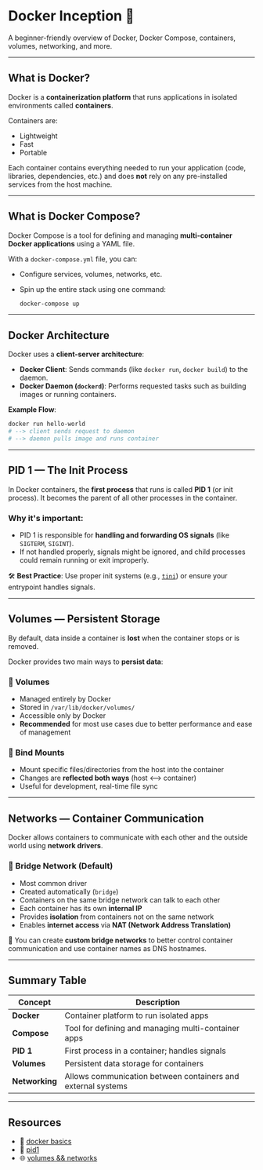 # Docker Inception 🐳

A beginner-friendly overview of Docker, Docker Compose, containers, volumes, networking, and more.

---

## **What is Docker?**

Docker is a **containerization platform** that runs applications in isolated environments called **containers**.

Containers are:
- Lightweight
- Fast
- Portable

Each container contains everything needed to run your application (code, libraries, dependencies, etc.) and does **not** rely on any pre-installed services from the host machine.

---

## **What is Docker Compose?**

Docker Compose is a tool for defining and managing **multi-container Docker applications** using a YAML file.

With a `docker-compose.yml` file, you can:
- Configure services, volumes, networks, etc.
- Spin up the entire stack using one command:
  
  ```bash
  docker-compose up
  ```

---

## **Docker Architecture**

Docker uses a **client-server architecture**:

- **Docker Client**: Sends commands (like `docker run`, `docker build`) to the daemon.
- **Docker Daemon (`dockerd`)**: Performs requested tasks such as building images or running containers.

**Example Flow**:
```bash
docker run hello-world
# --> client sends request to daemon
# --> daemon pulls image and runs container
```

---

## **PID 1 — The Init Process**

In Docker containers, the **first process** that runs is called **PID 1** (or init process). It becomes the parent of all other processes in the container.

### Why it's important:
- PID 1 is responsible for **handling and forwarding OS signals** (like `SIGTERM`, `SIGINT`).
- If not handled properly, signals might be ignored, and child processes could remain running or exit improperly.

🛠 **Best Practice**:
Use proper init systems (e.g., [`tini`](https://github.com/krallin/tini)) or ensure your entrypoint handles signals.

---

## **Volumes — Persistent Storage**

By default, data inside a container is **lost** when the container stops or is removed.

Docker provides two main ways to **persist data**:

### 🔸 Volumes
- Managed entirely by Docker
- Stored in `/var/lib/docker/volumes/`
- Accessible only by Docker
- **Recommended** for most use cases due to better performance and ease of management

### 🔸 Bind Mounts
- Mount specific files/directories from the host into the container
- Changes are **reflected both ways** (host <--> container)
- Useful for development, real-time file sync

---

## **Networks — Container Communication**

Docker allows containers to communicate with each other and the outside world using **network drivers**.

### 🔹 Bridge Network (Default)
- Most common driver
- Created automatically (`bridge`)
- Containers on the same bridge network can talk to each other
- Each container has its own **internal IP**
- Provides **isolation** from containers not on the same network
- Enables **internet access** via **NAT (Network Address Translation)**

🧠 You can create **custom bridge networks** to better control container communication and use container names as DNS hostnames.

---

## **Summary Table**

| Concept        | Description |
|----------------|-------------|
| **Docker**     | Container platform to run isolated apps |
| **Compose**    | Tool for defining and managing multi-container apps |
| **PID 1**      | First process in a container; handles signals |
| **Volumes**    | Persistent data storage for containers |
| **Networking** | Allows communication between containers and external systems |

---

## **Resources**

- 📘 [docker basics](https://docs.docker.com/get-started/docker-overview/)
- 🧩 [pid1](https://cloud.theodo.com/en/blog/docker-processes-container)
- 🌐 [volumes && networks](https://pagertree.com/learn/docker/storage)
